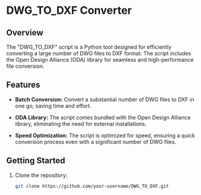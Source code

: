 # DWG_TO_DXF Converter

## Overview

The "DWG_TO_DXF" script is a Python tool designed for efficiently converting a large number of DWG files to DXF format. The script includes the Open Design Alliance (ODA) library for seamless and high-performance file conversion.

## Features

- **Batch Conversion:** Convert a substantial number of DWG files to DXF in one go, saving time and effort.

- **ODA Library:** The script comes bundled with the Open Design Alliance library, eliminating the need for external installations.

- **Speed Optimization:** The script is optimized for speed, ensuring a quick conversion process even with a significant number of DWG files.

## Getting Started

1. Clone the repository:

   ```bash
   git clone https://github.com/your-username/DWG_TO_DXF.git
